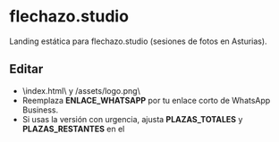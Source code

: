 ﻿# flechazo.studio

Landing estática para flechazo.studio (sesiones de fotos en Asturias).

## Editar
- \index.html\ y \/assets/logo.png\
- Reemplaza **ENLACE_WHATSAPP** por tu enlace corto de WhatsApp Business.
- Si usas la versión con urgencia, ajusta **PLAZAS_TOTALES** y **PLAZAS_RESTANTES** en el <script>.

## Deploy (GitHub Pages)
- Repo: andresokei/flechazo
- Pages: Source = \main\ (root). Añade dominio \lechazo.studio\ y activa **Enforce HTTPS**.

## DNS
@  A  185.199.108.153
@  A  185.199.109.153
@  A  185.199.110.153
@  A  185.199.111.153
www  CNAME  flechazo.studio
